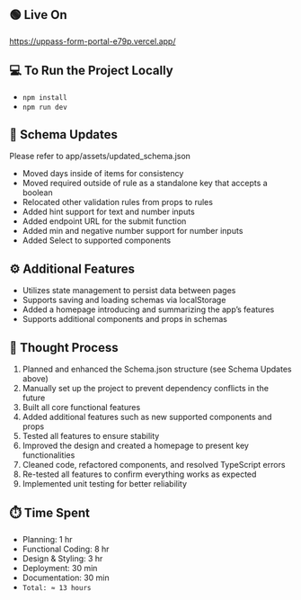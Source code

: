 ## 🟢 Live On
https://uppass-form-portal-e79p.vercel.app/

## 💻 To Run the Project Locally
- `npm install`
- `npm run dev`

## 🧩 Schema Updates
Please refer to app/assets/updated_schema.json
- Moved days inside of items for consistency
- Moved required outside of rule as a standalone key that accepts a boolean
- Relocated other validation rules from props to rules
- Added hint support for text and number inputs
- Added endpoint URL for the submit function
- Added min and negative number support for number inputs
- Added Select to supported components
  

## ⚙️ Additional Features
- Utilizes state management to persist data between pages
- Supports saving and loading schemas via localStorage
- Added a homepage introducing and summarizing the app’s features
- Supports additional components and props in schemas

## 🧠 Thought Process
1. Planned and enhanced the Schema.json structure (see Schema Updates above)
2. Manually set up the project to prevent dependency conflicts in the future
3. Built all core functional features
4. Added additional features such as new supported components and props
5. Tested all features to ensure stability
6. Improved the design and created a homepage to present key functionalities
7. Cleaned code, refactored components, and resolved TypeScript errors
8. Re-tested all features to confirm everything works as expected
9. Implemented unit testing for better reliability

## ⏱️ Time Spent
- Planning: 1 hr
- Functional Coding: 8 hr
- Design & Styling: 3 hr
- Deployment: 30 min
- Documentation: 30 min
- ``Total: ≈ 13 hours``

